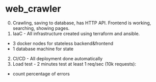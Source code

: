 # web_crawler

0. Crawling, saving to database, has HTTP API. Frontend is working, searching, showing pages.
1. IaaC - All infrastructure created using terraform and ansible.
 - 3 docker nodes for stateless backend&frontend
 - 1 database machine for state
2. CI/CD - All deployment done automatically
3. Load test - 2 minutes test at least 1 req/sec (10k requests):
 - count percentage of errors
